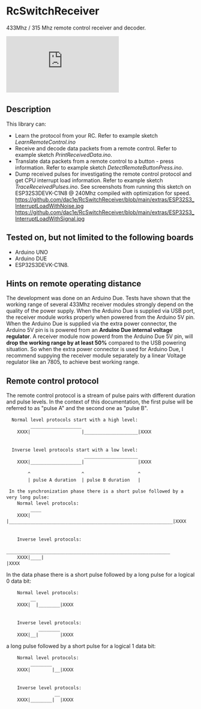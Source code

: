 # RcSwitchReceiver
433Mhz / 315 Mhz remote control receiver and decoder.

![Wiring Diagram](https://github.com/dac1e/RcSwitchReceiver/blob/main/extras/RcSwitchReceiverWiring.pdf)

## Description
This library can:

- Learn the protocol from your RC. Refer to example sketch *LearnRemoteControl.ino*
- Receive and decode data packets from a remote control. Refer to example sketch *PrintReceivedData.ino*.
- Translate data packets from a remote control to a button - press information. Refer to example sketch *DetectRemoteButtonPress.ino*.
- Dump received pulses for investigating the remote control protocol and get CPU interrupt load information. Refer to example sketch *TraceReceivedPulses.ino*. See screenshots from running this sketch on ESP32S3DEVK-C1N8 @ 240Mhz compiled with optimization for speed.
  https://github.com/dac1e/RcSwitchReceiver/blob/main/extras/ESP32S3_InterruptLoadWithNoise.jpg
  https://github.com/dac1e/RcSwitchReceiver/blob/main/extras/ESP32S3_InterruptLoadWithSignal.jpg


## Tested on, but not limited to the following boards
- Arduino UNO
- Arduino DUE
- ESP32S3DEVK-C1N8.

## Hints on remote operating distance
The development was done on an Arduino Due. Tests have shown that the working range of several 433Mhz receiver modules 
strongly depend on the quality of the power supply. When the Arduino Due is supplied via USB port, the receiver module works 
properly when powered from the Arduino 5V pin. When the Arduino Due is supplied via the extra power connector, the Arduino 
5V pin is is powered from an **Arduino Due internal voltage regulator**. A receiver module now powerd from the Arduino 
Due 5V pin, will **drop the working range by at least 50%** compared to the USB powering situation. So when the extra power 
connector is used for Arduino Due, I recommend suppying the receiver module separately by a linear Voltage regulator like an 
7805, to achieve best working range.

## Remote control protocol
The remote control protocol is a stream of pulse pairs with different duration and
pulse levels. In the context of this documentation, the first pulse will be
referred to as "pulse A" and the second one as "pulse B".

```
  Normal level protocols start with a high level:
         ___________________
    XXXX|                   |____________________|XXXX


  Inverse level protocols start with a low level:
                             ____________________
    XXXX|___________________|                    |XXXX

        ^                   ^                    ^
        | pulse A duration  | pulse B duration   |
```
```
 In the synchronization phase there is a short pulse followed by a very long pulse:
    Normal level protocols:
         ____
    XXXX|    |_____________________________________________________________|XXXX


    Inverse level protocols:
              _____________________________________________________________
    XXXX|____|                                                             |XXXX
```


 In the data phase there is
  a short pulse followed by a long pulse for a logical 0 data bit:
```
    Normal level protocols:
         __
    XXXX|  |________|XXXX


    Inverse level protocols:
            ________
    XXXX|__|        |XXXX
```

  a long pulse followed by a short pulse for a logical 1 data bit:
```
    Normal level protocols:
         ________
    XXXX|        |__|XXXX


    Inverse level protocols:
                  __
    XXXX|________|  |XXXX

```
